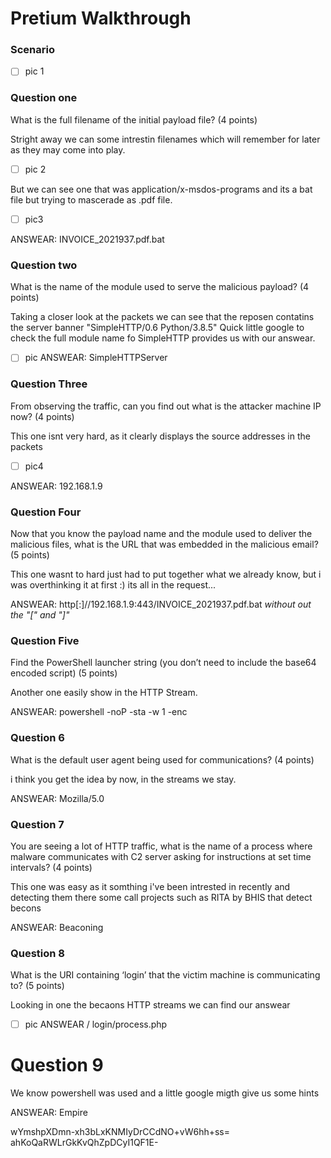 # Pretium Walkthrough

### Scenario
- [ ] pic 1
### Question one 
What is the full filename of the initial payload file? (4 points)

Stright away we can some intrestin filenames which will remember for later as they may come into play.
- [ ] pic 2

But we can see one that was application/x-msdos-programs and its a bat file but trying to mascerade as .pdf file.
- [ ] pic3

 ANSWEAR: INVOICE_2021937.pdf.bat

### Question two
What is the name of the module used to serve the malicious payload? (4 points)

Taking a closer look at the packets we can see that the reposen contatins the server banner "SimpleHTTP/0.6 Python/3.8.5"
Quick little google to check the full module name fo SimpleHTTP provides us with our answear.
 - [ ] pic
ANSWEAR: SimpleHTTPServer

### Question Three 
From observing the traffic, can you find out what is the attacker machine IP now? (4 points)

This one isnt very hard, as it clearly displays the source addresses in the packets 
- [ ] pic4

ANSWEAR: 192.168.1.9

### Question Four
Now that you know the payload name and the module used to deliver the malicious files, what is the URL that was embedded in the malicious email? (5 points)

This one wasnt to hard just had to put together what we already know, but i was overthinking it at first :)
its all in the request...

ANSWEAR: http[:]//192.168.1.9:443/INVOICE_2021937.pdf.bat
*without out the "[" and "]"*

### Question Five
Find the PowerShell launcher string (you don’t need to include the base64 encoded script) (5 points)

Another one easily show in the HTTP Stream.

ANSWEAR: powershell -noP -sta -w 1 -enc

### Question 6
What is the default user agent being used for communications? (4 points)
 
i think you get the idea by now, in the streams we stay.

ANSWEAR: Mozilla/5.0

### Question 7 
You are seeing a lot of HTTP traffic, what is the name of a process where malware communicates with C2 server asking for instructions at set time intervals? (4 points)

This one was easy as it somthing i've been intrested in recently and detecting them there some call projects such as RITA by BHIS that detect becons 

ANSWEAR: Beaconing

### Question 8
What is the URI containing ‘login’ that the victim machine is communicating to? (5 points)

Looking in one the becaons HTTP streams we can find our answear
- [ ] pic
ANSWEAR / login/process.php


# Question 9

We know powershell was used and a little google migth give us some hints 

ANSWEAR: Empire

wYmshpXDmn-xh3bLxKNMIyDrCCdNO+vW6hh+ss=
ahKoQaRWLrGkKvQhZpDCyI1QF1E-

